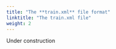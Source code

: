 ```yaml
---
title: "The **train.xml** file format"
linktitle: "The train.xml file"
weight: 2
---
```


Under construction
